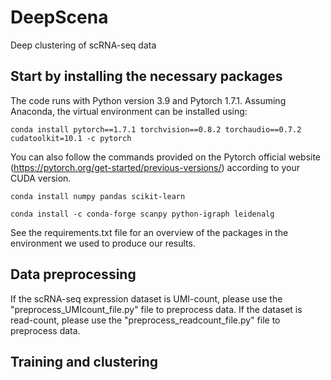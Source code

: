 # DeepScena
Deep clustering of scRNA-seq data

## Start by installing the necessary packages
The code runs with Python version 3.9 and Pytorch 1.7.1. Assuming Anaconda, the virtual environment can be installed using:

```
conda install pytorch==1.7.1 torchvision==0.8.2 torchaudio==0.7.2 cudatoolkit=10.1 -c pytorch
```
You can also follow the commands provided on the Pytorch official website (https://pytorch.org/get-started/previous-versions/) according to your CUDA version. 

```
conda install numpy pandas scikit-learn
```
```
conda install -c conda-forge scanpy python-igraph leidenalg
```
See the requirements.txt file for an overview of the packages in the environment we used to produce our results.

## Data preprocessing
If the scRNA-seq expression dataset is UMI-count, please use the "preprocess_UMIcount_file.py" file to preprocess data. If the dataset is read-count, please use the    "preprocess_readcount_file.py" file to preprocess data.

## Training and clustering

